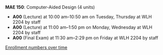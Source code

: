 **MAE 150**: Computer-Aided Design (4 units)

- **A00** (Lecture) at 10:00 am–10:50 am on Tuesday, Thursday at WLH 2204 by staff
- **A00** (Lecture) at 11:00 am–1:50 pm on Monday, Wednesday at WLH 2204 by staff
- **A00** (Final Exam) at 11:30 am–2:29 pm on Friday at WLH 2204 by staff

[Enrollment numbers over time](./MAE150.tsv)

